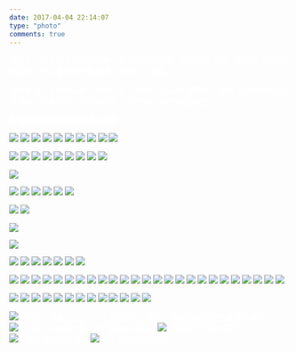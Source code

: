 ```yaml
---
date: 2017-04-04 22:14:07
type: "photo"
comments: true
---
```

<div id= "photo" style="color:#fff">
都是本人到处随便拍拍的图片，有些经过后期调一下颜色什么的，图片经过七牛压缩处理，所以看起来不是很清，但是为了速度，忍了！

也就是自己喜欢的图片与大家分享，不是什么专业的摄影师，拍摄工具就是单反和水果机，不喜勿喷，我开心就好！当然有什么建议欢迎提出~

**所有图片转载需要经过本人同意**


![](http://oova2i5xh.bkt.clouddn.com/IMG_84.JPG-cherryblogImg)
![](http://oova2i5xh.bkt.clouddn.com/IMG_85.JPG-cherryblogImg)
![](http://oova2i5xh.bkt.clouddn.com/IMG_86.JPG-cherryblogImg)
![](http://oova2i5xh.bkt.clouddn.com/IMG_87.JPG-cherryblogImg)
![](http://oova2i5xh.bkt.clouddn.com/IMG_88.JPG-cherryblogImg)
![](http://oova2i5xh.bkt.clouddn.com/IMG_89.JPG-cherryblogImg)
![](http://oova2i5xh.bkt.clouddn.com/IMG_90.JPG-cherryblogImg)
![](http://oova2i5xh.bkt.clouddn.com/IMG_91.JPG-cherryblogImg)
![](http://oova2i5xh.bkt.clouddn.com/IMG_92.JPG-cherryblogImg)
![](http://oova2i5xh.bkt.clouddn.com/IMG_93.JPG-cherryblogImg)

![](http://oova2i5xh.bkt.clouddn.com/IMG_29.JPG-cherryblogImg)
![](http://oova2i5xh.bkt.clouddn.com/IMG_21.JPG-cherryblogImg)
![](http://oova2i5xh.bkt.clouddn.com/IMG_22.JPG-cherryblogImg)
![](http://oova2i5xh.bkt.clouddn.com/IMG_23.JPG-cherryblogImg)
![](http://oova2i5xh.bkt.clouddn.com/IMG_24.JPG-cherryblogImg)
![](http://oova2i5xh.bkt.clouddn.com/IMG_25.JPG-cherryblogImg)
![](http://oova2i5xh.bkt.clouddn.com/IMG_26.JPG-cherryblogImg)
![](http://oova2i5xh.bkt.clouddn.com/IMG_27.JPG-cherryblogImg)
![](http://oova2i5xh.bkt.clouddn.com/IMG_28.JPG-cherryblogImg)

![](http://oova2i5xh.bkt.clouddn.com/IMG_30.JPG-cherryblogImg)

![](http://oova2i5xh.bkt.clouddn.com/IMG_32.JPG-cherryblogImg)
![](http://oova2i5xh.bkt.clouddn.com/IMG_33.JPG-cherryblogImg)
![](http://oova2i5xh.bkt.clouddn.com/IMG_34.JPG-cherryblogImg)
![](http://oova2i5xh.bkt.clouddn.com/IMG_35.JPG-cherryblogImg)
![](http://oova2i5xh.bkt.clouddn.com/IMG_36.JPG-cherryblogImg)
![](http://oova2i5xh.bkt.clouddn.com/IMG_37.JPG-cherryblogImg)

![](http://oova2i5xh.bkt.clouddn.com/IMG_39.JPG-cherryblogImg)
![](http://oova2i5xh.bkt.clouddn.com/IMG_40.JPG-cherryblogImg)

![](http://oova2i5xh.bkt.clouddn.com/IMG_43.JPG-cherryblogImg)

![](http://oova2i5xh.bkt.clouddn.com/IMG_45.JPG-cherryblogImg)

![](http://oova2i5xh.bkt.clouddn.com/IMG_48.JPG-cherryblogImg)
![](http://oova2i5xh.bkt.clouddn.com/IMG_49.JPG-cherryblogImg)
![](http://oova2i5xh.bkt.clouddn.com/IMG_50.JPG-cherryblogImg)
![](http://oova2i5xh.bkt.clouddn.com/IMG_51.JPG-cherryblogImg)
![](http://oova2i5xh.bkt.clouddn.com/IMG_52.JPG-cherryblogImg)
![](http://oova2i5xh.bkt.clouddn.com/IMG_53.JPG-cherryblogImg)
![](http://oova2i5xh.bkt.clouddn.com/IMG_54.JPG-cherryblogImg)

![](http://oova2i5xh.bkt.clouddn.com/IMG_56.JPG-cherryblogImg)
![](http://oova2i5xh.bkt.clouddn.com/IMG_57.JPG-cherryblogImg)
![](http://oova2i5xh.bkt.clouddn.com/IMG_58.JPG-cherryblogImg)
![](http://oova2i5xh.bkt.clouddn.com/IMG_59.JPG-cherryblogImg)
![](http://oova2i5xh.bkt.clouddn.com/IMG_60.JPG-cherryblogImg)
![](http://oova2i5xh.bkt.clouddn.com/IMG_61.JPG-cherryblogImg)
![](http://oova2i5xh.bkt.clouddn.com/IMG_62.JPG-cherryblogImg)
![](http://oova2i5xh.bkt.clouddn.com/IMG_63.JPG-cherryblogImg)
![](http://oova2i5xh.bkt.clouddn.com/IMG_64.JPG-cherryblogImg)
![](http://oova2i5xh.bkt.clouddn.com/IMG_65.JPG-cherryblogImg)
![](http://oova2i5xh.bkt.clouddn.com/IMG_66.JPG-cherryblogImg)
![](http://oova2i5xh.bkt.clouddn.com/IMG_67.JPG-cherryblogImg)
![](http://oova2i5xh.bkt.clouddn.com/IMG_68.JPG-cherryblogImg)
![](http://oova2i5xh.bkt.clouddn.com/IMG_69.JPG-cherryblogImg)
![](http://oova2i5xh.bkt.clouddn.com/IMG_70.JPG-cherryblogImg)
![](http://oova2i5xh.bkt.clouddn.com/IMG_71.JPG-cherryblogImg)
![](http://oova2i5xh.bkt.clouddn.com/IMG_72.JPG-cherryblogImg)
![](http://oova2i5xh.bkt.clouddn.com/IMG_73.JPG-cherryblogImg)
![](http://oova2i5xh.bkt.clouddn.com/IMG_74.JPG-cherryblogImg)
![](http://oova2i5xh.bkt.clouddn.com/IMG_75.JPG-cherryblogImg)
![](http://oova2i5xh.bkt.clouddn.com/IMG_76.JPG-cherryblogImg)
![](http://oova2i5xh.bkt.clouddn.com/IMG_77.JPG-cherryblogImg)
![](http://oova2i5xh.bkt.clouddn.com/IMG_6.JPG-cherryblogImg)
![](http://oova2i5xh.bkt.clouddn.com/IMG_7.JPG-cherryblogImg)
![](http://oova2i5xh.bkt.clouddn.com/IMG_8.JPG-cherryblogImg)

![](http://oova2i5xh.bkt.clouddn.com/IMG_11.JPG-cherryblogImg)
![](http://oova2i5xh.bkt.clouddn.com/IMG_12.JPG-cherryblogImg)
![](http://oova2i5xh.bkt.clouddn.com/IMG_13.JPG-cherryblogImg)
![](http://oova2i5xh.bkt.clouddn.com/IMG_14.JPG-cherryblogImg)
![](http://oova2i5xh.bkt.clouddn.com/IMG_15.JPG-cherryblogImg)
![](http://oova2i5xh.bkt.clouddn.com/IMG_16.JPG-cherryblogImg)
![](http://oova2i5xh.bkt.clouddn.com/IMG_17.JPG-cherryblogImg)
![](http://oova2i5xh.bkt.clouddn.com/IMG_18.JPG-cherryblogImg)
![](http://oova2i5xh.bkt.clouddn.com/IMG_19.JPG-cherryblogImg)
![](http://oova2i5xh.bkt.clouddn.com/IMG_20.JPG-cherryblogImg)
![](http://oova2i5xh.bkt.clouddn.com/IMG_81.JPG-cherryblogImg)
![](http://oova2i5xh.bkt.clouddn.com/IMG_81.JPG-cherryblogImg)
![](http://oova2i5xh.bkt.clouddn.com/IMG_83.JPG-cherryblogImg)

![太阳花，在花+上订了一个月的鲜花，第二个星期的鲜花的质量还不错呢~](http://oova2i5xh.bkt.clouddn.com/IMG_1405_%E7%9C%8B%E5%9B%BE%E7%8E%8B.jpg)
![太阳花+白色康乃馨，康乃馨是大朵的哦](http://oova2i5xh.bkt.clouddn.com/IMG_1377_%E7%9C%8B%E5%9B%BE%E7%8E%8B.jpg)
![上海同济大学的樱花](http://oova2i5xh.bkt.clouddn.com/IMG_1191_%E7%9C%8B%E5%9B%BE%E7%8E%8B.jpg)
![上海同济大学的樱花](http://oova2i5xh.bkt.clouddn.com/IMG_1111_%E7%9C%8B%E5%9B%BE%E7%8E%8B.jpg)
![上海同济大学的樱花](http://oova2i5xh.bkt.clouddn.com/IMG_1110_%E7%9C%8B%E5%9B%BE%E7%8E%8B.jpg)
</div> 